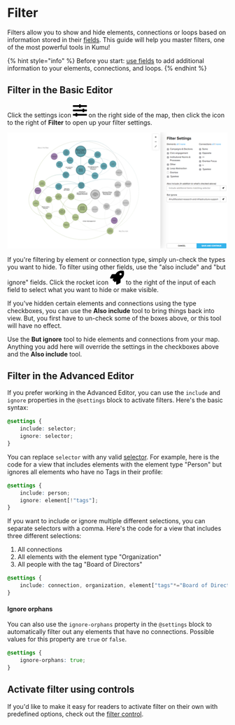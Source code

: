 # Filter

Filters allow you to show and hide elements, connections or loops based on information stored in their [fields](fields.md). This guide will help you master filters, one of the most powerful tools in Kumu!

{% hint style="info" %}
Before you start: [use fields](fields.md) to add additional information to your elements, connections, and loops.
{% endhint %}

## Filter in the Basic Editor

Click the settings icon ![](../icons/sliders-h.svg) on the right side of the map, then click the icon to the right of **Filter** to open up your filter settings.

![filter](../images/overview-filter.png)

If you're filtering by element or connection type, simply un-check the types you want to hide. To filter using other fields, use the "also include" and "but ignore" fields. Click the rocket icon ![](../icons/rocket.svg) to the right of the input of each field to select what you want to hide or make visible.

If you've hidden certain elements and connections using the type checkboxes, you can use the **Also include** tool to bring things back into view. But, you first have to un-check some of the boxes above, or this tool will have no effect.

Use the **But ignore** tool to hide elements and connections from your map. Anything you add here will override the settings in the checkboxes above and the **Also include** tool.

## Filter in the Advanced Editor

If you prefer working in the Advanced Editor, you can use the `include` and `ignore` properties in the `@settings` block to activate filters. Here's the basic syntax:

```scss
@settings {
    include: selector;
    ignore: selector;
}
```

You can replace `selector` with any valid [selector](../overview/advanced-editor-hub/selectors.md). For example, here is the code for a view that includes elements with the element type "Person" but ignores all elements who have no Tags in their profile:

```scss
@settings {
    include: person;
    ignore: element[!"tags"];
}
```

If you want to include or ignore multiple different selections, you can separate selectors with a comma. Here's the code for a view that includes three different selections:

1. All connections
2. All elements with the element type "Organization"
3. All people with the tag "Board of Directors"

```scss
@settings {
    include: connection, organization, element["tags"*="Board of Directors"];
}
```

#### Ignore orphans

You can also use the `ignore-orphans` property in the `@settings` block to automatically filter out any elements that have no connections. Possible values for this property are `true` or `false`.

```scss
@settings {
    ignore-orphans: true;
}
```

## Activate filter using controls

If you'd like to make it easy for readers to activate filter on their own with predefined options, check out the [filter](controls/filter-control.md)[ control](controls/filter-control.md).&#x20;

